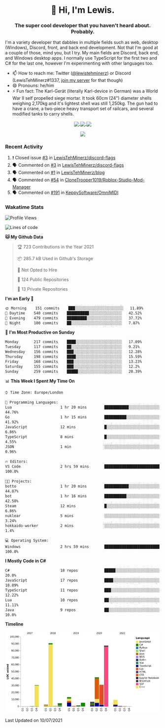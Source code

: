 <h1 align="center">👋 Hi, I'm Lewis.</h1>
<h3 align="center">The super cool developer that you haven't heard about. Probably.</h3>

I'm a variety developer that dabbles in multiple fields such as web, desktop (Windows), Discord, front, and back end development. Not that I'm good at a couple of those, mind you, but I try. My main fields are Discord, back end, and Windows desktop apps. I normally use TypeScript for the first two and C# for the last one, however I'm experimenting with other languages too.

- 📫 How to reach me: Twitter ([@lewistehminerz](https://twitter.com/lewistehminerz)) or Discord (LewisTehMinerz#1337, [join my server](https://discord.gg/XnUh7JB) for that though)
- 😄 Pronouns: he/him
- ⚡ Fun fact: The Karl-Gerät (literally Karl-device in German) was a World War II self propelled siege mortar. It took 60cm (24") diameter shells weighing 2,170kg and it's lightest shell was still 1,250kg. The gun had to have a crane, a two-piece heavy transport set of railcars, and several modified tanks to carry shells.

<p align="center">
  <a href="https://github.com/anuraghazra/github-readme-stats">
    <img align="center" src="https://github-readme-stats.vercel.app/api?username=LewisTehMinerz&count_private=true&show_icons=true&theme=gruvbox">
  </a>
  <a href="https://github.com/anuraghazra/github-readme-stats">
    <img align="center" src="https://github-readme-stats.vercel.app/api/top-langs?username=LewisTehMinerz&layout=compact&theme=gruvbox">
  </a>
  <a href="https://github.com/anuraghazra/github-readme-stats">
    <img align="center" src="https://github-readme-stats.vercel.app/api/wakatime?username=LewisTehMinerz&layout=compact&theme=gruvbox">
  </a>
</p>

<p align="center">
  <a href="https://github.com/ryo-ma/github-profile-trophy">
    <img align="center" src="https://github-profile-trophy.vercel.app/?username=ryo-ma&theme=gruvbox">
  </a>
</p>

### Recent Activity
<!--START_SECTION:activity-->
1. ❗️ Closed issue [#3](https://github.com/LewisTehMinerz/discord-flags/issues/3) in [LewisTehMinerz/discord-flags](https://github.com/LewisTehMinerz/discord-flags)
2. 🗣 Commented on [#3](https://github.com/LewisTehMinerz/discord-flags/issues/3) in [LewisTehMinerz/discord-flags](https://github.com/LewisTehMinerz/discord-flags)
3. 🗣 Commented on [#1](https://github.com/LewisTehMinerz/blog/issues/1) in [LewisTehMinerz/blog](https://github.com/LewisTehMinerz/blog)
4. 🗣 Commented on [#54](https://github.com/CloneTrooper1019/Roblox-Studio-Mod-Manager/issues/54) in [CloneTrooper1019/Roblox-Studio-Mod-Manager](https://github.com/CloneTrooper1019/Roblox-Studio-Mod-Manager)
5. 🗣 Commented on [#191](https://github.com/KeppySoftware/OmniMIDI/issues/191) in [KeppySoftware/OmniMIDI](https://github.com/KeppySoftware/OmniMIDI)
<!--END_SECTION:activity-->

### Wakatime Stats
<!--START_SECTION:waka-->
![Profile Views](http://img.shields.io/badge/Profile%20Views-0-blue)

![Lines of code](https://img.shields.io/badge/From%20Hello%20World%20I%27ve%20Written-328009%20lines%20of%20code-blue)

**🐱 My Github Data** 

> 🏆 723 Contributions in the Year 2021
 > 
> 📦 285.7 kB Used in Github's Storage 
 > 
> 🚫 Not Opted to Hire
 > 
> 📜 124 Public Repositories 
 > 
> 🔑 13 Private Repositories  
 > 
**I'm an Early 🐤** 

```text
🌞 Morning    151 commits    ███░░░░░░░░░░░░░░░░░░░░░░   11.89% 
🌆 Daytime    540 commits    ██████████░░░░░░░░░░░░░░░   42.52% 
🌃 Evening    479 commits    █████████░░░░░░░░░░░░░░░░   37.72% 
🌙 Night      100 commits    ██░░░░░░░░░░░░░░░░░░░░░░░   7.87%

```
📅 **I'm Most Productive on Sunday** 

```text
Monday       217 commits    ████░░░░░░░░░░░░░░░░░░░░░   17.09% 
Tuesday      117 commits    ██░░░░░░░░░░░░░░░░░░░░░░░   9.21% 
Wednesday    156 commits    ███░░░░░░░░░░░░░░░░░░░░░░   12.28% 
Thursday     198 commits    ████░░░░░░░░░░░░░░░░░░░░░   15.59% 
Friday       168 commits    ███░░░░░░░░░░░░░░░░░░░░░░   13.23% 
Saturday     155 commits    ███░░░░░░░░░░░░░░░░░░░░░░   12.2% 
Sunday       259 commits    █████░░░░░░░░░░░░░░░░░░░░   20.39%

```


📊 **This Week I Spent My Time On** 

```text
⌚︎ Time Zone: Europe/London

💬 Programming Languages: 
Lua                      1 hr 20 mins        ███████████░░░░░░░░░░░░░░   44.76% 
Go                       1 hr 15 mins        ██████████░░░░░░░░░░░░░░░   41.92% 
JavaScript               12 mins             █░░░░░░░░░░░░░░░░░░░░░░░░   6.86% 
TypeScript               8 mins              █░░░░░░░░░░░░░░░░░░░░░░░░   4.55% 
JSON                     1 min               ░░░░░░░░░░░░░░░░░░░░░░░░░   0.96%

🔥 Editors: 
VS Code                  2 hrs 59 mins       █████████████████████████   100.0%

🐱‍💻 Projects: 
botto                    1 hr 20 mins        ███████████░░░░░░░░░░░░░░   44.87% 
bot                      1 hr 16 mins        ██████████░░░░░░░░░░░░░░░   42.58% 
Steam                    12 mins             █░░░░░░░░░░░░░░░░░░░░░░░░   6.86% 
nuklear                  5 mins              ░░░░░░░░░░░░░░░░░░░░░░░░░   3.24% 
hokkaido-worker          2 mins              ░░░░░░░░░░░░░░░░░░░░░░░░░   1.4%

💻 Operating System: 
Windows                  2 hrs 59 mins       █████████████████████████   100.0%

```

**I Mostly Code in C#** 

```text
C#                       18 repos            █████░░░░░░░░░░░░░░░░░░░░   20.0% 
JavaScript               17 repos            ████░░░░░░░░░░░░░░░░░░░░░   18.89% 
TypeScript               11 repos            ███░░░░░░░░░░░░░░░░░░░░░░   12.22% 
Lua                      10 repos            ██░░░░░░░░░░░░░░░░░░░░░░░   11.11% 
Java                     9 repos             ██░░░░░░░░░░░░░░░░░░░░░░░   10.0%

```


**Timeline**

![Chart not found](https://raw.githubusercontent.com/LewisTehMinerz/LewisTehMinerz/master/charts/bar_graph.png) 


 Last Updated on 10/07/2021
<!--END_SECTION:waka-->
